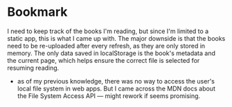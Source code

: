 # Bookmark

I need to keep track of the books I'm reading, but since I'm limited to a static app, this is what I came up with. The major downside is that the books need to be re-uploaded after every refresh, as they are only stored in memory. The only data saved in localStorage is the book's metadata and the current page, which helps ensure the correct file is selected for resuming reading. 

* as of my previous knowledge, there was no way to access the user's local file system in web apps. But I came across the MDN docs about the File System Access API — might rework if seems promising.
